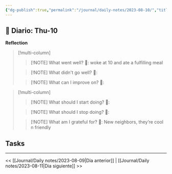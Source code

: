 ```yaml
---
{"dg-publish":true,"permalink":"/journal/daily-notes/2023-08-10/","title":"2023-08-10","tags":["Daily"],"noteIcon":"","created":"2023-08-10T11:04:48.413-05:00","updated":"2023-08-10T15:24:44.484-05:00"}
---
```



## 📅 Diario: Thu-10


**Reflection**

> [!multi-column]
> 
> > [!NOTE] What went well?
> > 💭: woke at 10 and ate a fulfilling meal 
> 
> > [!NOTE] What didn't go well?
> > 💭:
> 
> > [!NOTE] What can I improve on?
> > 💭:
> 

> [!multi-column]
> 
> > [!NOTE] What should I start doing?
> > 💭:
> 
> > [!NOTE] What should I stop doing?
> > 💭:
> 
> > [!NOTE] What am I grateful for?
> > 💭: New neighbors, they’re cool n friendly
> 

## Tasks

- - - 

<< [[Journal/Daily notes/2023-08-09\|Dia anterior]] | [[Journal/Daily notes/2023-08-11\|Dia siguiente]] >>
